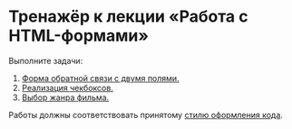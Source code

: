# Тренажёр к лекции «Работа с HTML-формами»

Выполните задачи:

1. [Форма обратной связи с двумя полями.](./feedback/)
2. [Реализация чекбоксов.](./make-pizza/)
3. [Выбор жанра фильма.](./films/)

Работы должны соответствовать принятому [стилю оформления кода](https://github.com/netology-code/codestyle).
